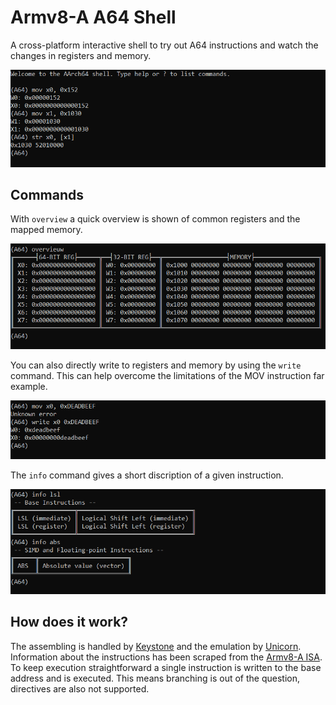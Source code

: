 # Armv8-A A64 Shell
A cross-platform interactive shell to try out A64 instructions and watch the changes in registers and memory.

![screenshot](screenshots/feadback.PNG)  

## Commands
With `overview` a quick overview is shown of common registers and the mapped memory.  

![screenshot](screenshots/overvieuw.PNG)  

You can also directly write to registers and memory by using the `write` command. This can help overcome the limitations of the MOV instruction far example.  

![screenshot](screenshots/write.PNG)  

The `info` command gives a short discription of a given instruction.  

![screenshot](screenshots/info.PNG)  

## How does it work?
The assembling is handled by [Keystone](https://www.keystone-engine.org/) and the emulation by [Unicorn](https://www.unicorn-engine.org/).  
Information about the instructions has been scraped from the [Armv8-A ISA](https://developer.arm.com/docs/ddi0596/i).  
To keep execution straightforward a single instruction is written to the base address and is executed. This means branching is out of the question, directives are also not supported.  
